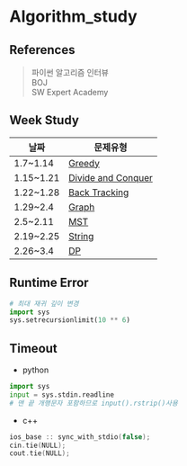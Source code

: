 # Algorithm_study

## References
> 파이썬 알고리즘 인터뷰  
> BOJ  
> SW Expert Academy

## Week Study
|날짜|문제유형|
|------|---|
|1.7~1.14|[Greedy](https://github.com/jimin3263/Algorithm_study/tree/main/greedy)|
|1.15~1.21|[Divide and Conquer](https://github.com/jimin3263/Algorithm_study/tree/main/Divide%20and%20Conquer)|
|1.22~1.28|[Back Tracking](https://github.com/jimin3263/Algorithm_study/tree/main/Backtracking)|
|1.29~2.4|[Graph](https://github.com/jimin3263/Algorithm_study/tree/main/Graph)|
|2.5~2.11|[MST](https://github.com/jimin3263/Algorithm_study/tree/main/MST)|
|2.19~2.25|[String](https://github.com/jimin3263/Algorithm_study/tree/main/String)|
|2.26~3.4|[DP](https://github.com/jimin3263/Algorithm_study/tree/main/)|
## Runtime Error
```python
# 최대 재귀 깊이 변경
import sys
sys.setrecursionlimit(10 ** 6)
```

## Timeout
- python
```python
import sys
input = sys.stdin.readline
# 맨 끝 개행문자 포함하므로 input().rstrip()사용
```
- c++
```c++
ios_base :: sync_with_stdio(false); 
cin.tie(NULL);
cout.tie(NULL);
```
